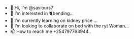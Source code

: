 - 👋 Hi, I’m @saviours7
- 👀 I’m interested in 🐈bending...
- 🌱 I’m currently learning on kidney price ...
- 💞️ I’m looking to collaborate on bed with the ryt 
Woman...
- 📫 How to reach me +254797763944..

<!---
saviours7/saviours7 is a ✨ special ✨ repository because its `README.md` (this file) appears on your GitHub profile.
You can click the Preview link to take a look at your changes.
--->
